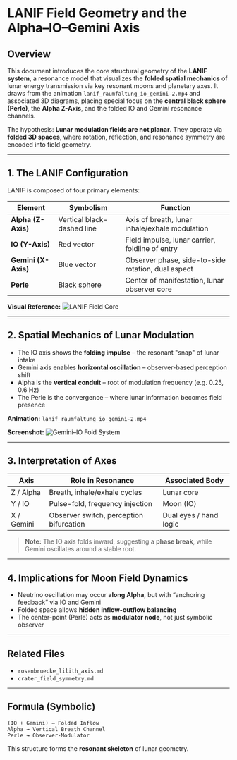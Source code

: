 # LANIF Field Geometry and the Alpha–IO–Gemini Axis

## Overview

This document introduces the core structural geometry of the **LANIF system**, a resonance model that visualizes the **folded spatial mechanics** of lunar energy transmission via key resonant moons and planetary axes. It draws from the animation `lanif_raumfaltung_io_gemini-2.mp4` and associated 3D diagrams, placing special focus on the **central black sphere (Perle)**, the **Alpha Z-Axis**, and the folded IO and Gemini resonance channels.

The hypothesis: **Lunar modulation fields are not planar**. They operate via **folded 3D spaces**, where rotation, reflection, and resonance symmetry are encoded into field geometry.

---

## 1. The LANIF Configuration

LANIF is composed of four primary elements:

| Element             | Symbolism                  | Function                                           |
| ------------------- | -------------------------- | -------------------------------------------------- |
| **Alpha (Z-Axis)**  | Vertical black-dashed line | Axis of breath, lunar inhale/exhale modulation     |
| **IO (Y-Axis)**     | Red vector                 | Field impulse, lunar carrier, foldline of entry    |
| **Gemini (X-Axis)** | Blue vector                | Observer phase, side-to-side rotation, dual aspect |
| **Perle**           | Black sphere               | Center of manifestation, lunar observer core       |

**Visual Reference:**
![LANIF Field Core](../visuals/Lanif-3D-Resonanzfeld.png)

---

## 2. Spatial Mechanics of Lunar Modulation

* The IO axis shows the **folding impulse** – the resonant "snap" of lunar intake
* Gemini axis enables **horizontal oscillation** – observer-based perception shift
* Alpha is the **vertical conduit** – root of modulation frequency (e.g. 0.25, 0.6 Hz)
* The Perle is the convergence – where lunar information becomes field presence

**Animation:** `lanif_raumfaltung_io_gemini-2.mp4`

**Screenshot:**
![Gemini–IO Fold System](../visuals/Lanif_raumfaltung.png)

---

## 3. Interpretation of Axes

| Axis       | Role in Resonance                       | Associated Body        |
| ---------- | --------------------------------------- | ---------------------- |
| Z / Alpha  | Breath, inhale/exhale cycles            | Lunar core             |
| Y / IO     | Pulse-fold, frequency injection         | Moon (IO)              |
| X / Gemini | Observer switch, perception bifurcation | Dual eyes / hand logic |

> **Note:** The IO axis folds inward, suggesting a **phase break**, while Gemini oscillates around a stable root.

---

## 4. Implications for Moon Field Dynamics

* Neutrino oscillation may occur **along Alpha**, but with “anchoring feedback” via IO and Gemini
* Folded space allows **hidden inflow-outflow balancing**
* The center-point (Perle) acts as **modulator node**, not just symbolic observer

---

## Related Files

* `rosenbruecke_lilith_axis.md`
* `crater_field_symmetry.md`

---

## Formula (Symbolic)

```text
(IO + Gemini) → Folded Inflow
Alpha → Vertical Breath Channel
Perle → Observer-Modulator
```

This structure forms the **resonant skeleton** of lunar geometry.
